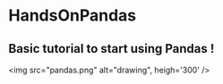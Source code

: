 # HandsOnPandas

## Basic tutorial to start using Pandas !

<img src="pandas.png" alt="drawing", heigh='300' />
